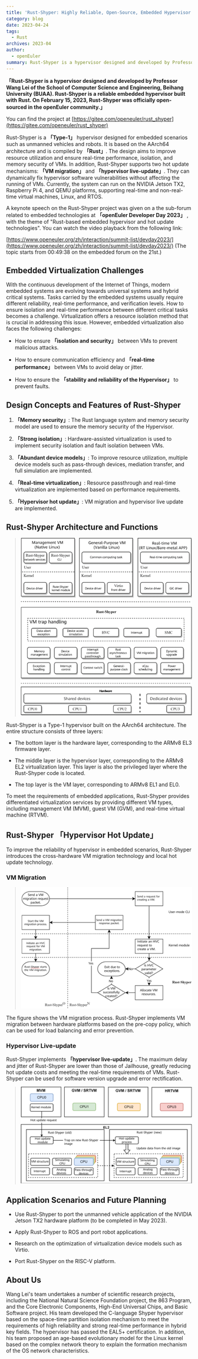 ```yaml
---
title: 'Rust-Shyper: Highly Reliable, Open-Source, Embedded Hypervisor Built with Rust'
category: blog
date: 2023-04-24
tags:
  - Rust
archives: 2023-04
author:
  - openEuler
summary: Rust-Shyper is a hypervisor designed and developed by Professor Wang Lei of the School of Computer Science and Engineering, Beihang University (BUAA). Rust-Shyper is a reliable embedded hypervisor built with Rust.
---
```


**「Rust-Shyper is a hypervisor designed and developed by Professor Wang Lei of the School of Computer Science and Engineering, Beihang University (BUAA). Rust-Shyper is a reliable embedded hypervisor built with Rust. On February 15, 2023, Rust-Shyper was officially open-sourced in the openEuler community.」**

You can find the project at [https://gitee.com/openeuler/rust_shyper](https://gitee.com/openeuler/rust_shyper)

Rust-Shyper is a **「Type-1」** hypervisor designed for embedded scenarios such as unmanned vehicles and robots. It is based on the AArch64 architecture and is compiled by **「Rust」**.  The design aims to improve resource utilization and ensure real-time performance, isolation, and memory security of VMs.  In addition, Rust-Shyper supports two hot update mechanisms: **「VM migration」** and **「hypervisor live-update」**. They can dynamically fix hypervisor software vulnerabilities without affecting the running of VMs. Currently, the system can run on the NVIDIA Jetson TX2, Raspberry Pi 4, and QEMU platforms, supporting real-time and non-real-time virtual machines, Linux, and RTOS.  

A keynote speech on the Rust-Shyper project was given on a the sub-forum related to embedded technologies at **「openEuler Developer Day 2023」** , with the theme of "Rust-based embedded hypervisor and hot update technologies". You can watch the video playback from the following link:  

[https://www.openeuler.org/zh/interaction/summit-list/devday2023/](https://www.openeuler.org/zh/interaction/summit-list/devday2023/)  (The topic starts from 00:49:38 on the embedded forum on the 21st.)  

## Embedded Virtualization Challenges

With the continuous development of the Internet of Things, modern embedded systems are evolving towards universal systems and hybrid critical systems. Tasks carried by the embedded systems usually require different reliability, real-time performance, and verification levels. How to ensure isolation and real-time performance between different critical tasks becomes a challenge. Virtualization offers a resource isolation method that is crucial in addressing this issue. However, embedded virtualization also faces the following challenges:  

-   How to ensure **「isolation and security」** between VMs to prevent malicious attacks.

-   How to ensure communication efficiency and **「real-time performance」** between VMs to avoid delay or jitter.

-   How to ensure the **「stability and reliability of the Hypervisor」** to prevent faults.

## Design Concepts and Features of Rust-Shyper

1.  **「Memory security」**: The Rust language system and memory security model are used to ensure the memory security of the Hypervisor.  
    
2.  **「Strong isolation」**: Hardware-assisted virtualization is used to implement security isolation and fault isolation between VMs.

3.  **「Abundant device models」**: To improve resource utilization, multiple device models such as pass-through devices, mediation transfer, and full simulation are implemented.

4.  **「Real-time virtualization」**: Resource passthrough and real-time virtualization are implemented based on performance requirements.

5.  **「Hypervisor hot update」**: VM migration and hypervisor live update are implemented.

## Rust-Shyper Architecture and Functions

>![](./media/image1.png)

Rust-Shyper is a Type-1 hypervisor built on the AArch64 architecture. The entire structure consists of three layers:  

-   The bottom layer is the hardware layer, corresponding to the ARMv8 EL3 firmware layer.

-   The middle layer is the hypervisor layer, corresponding to the ARMv8 EL2 virtualization layer. This layer is also the privileged layer where the Rust-Shyper code is located.
    
-   The top layer is the VM layer, corresponding to ARMv8 EL1 and EL0.

To meet the requirements of embedded applications, Rust-Shyper provides differentiated virtualization services by providing different VM types, including management VM (MVM), guest VM (GVM), and real-time virtual machine (RTVM).  

## Rust-Shyper **「Hypervisor Hot Update」**

To improve the reliability of hypervisor in embedded scenarios, Rust-Shyper introduces the cross-hardware VM migration technology and local hot update technology.  

### VM Migration

>![](./media/image2.png)

The figure shows the VM migration process. Rust-Shyper implements VM migration between hardware platforms based on the pre-copy policy, which can be used for load balancing and error prevention.  

### Hypervisor Live-update

Rust-Shyper implements **「hypervisor live-update」**. The maximum delay and jitter of Rust-Shyper are lower than those of Jailhouse, greatly reducing hot update costs and meeting the real-time requirements of VMs. Rust-Shyper can be used for software version upgrade and error rectification.  

>![](./media/image3.png)

## Application Scenarios and Future Planning

-   Use Rust-Shyper to port the unmanned vehicle application of the NVIDIA Jetson TX2 hardware platform  (to be completed in May 2023).  
    
-   Apply Rust-Shyper to ROS and port robot applications.  
 
-   Research on the optimization of virtualization device models such as Virtio.  

-   Port Rust-Shyper on the RISC-V platform.  

## About Us

Wang Lei's team undertakes a number of scientific research projects, including the National Natural Science Foundation project, the 863 Program, and the Core Electronic Components, High-End Universal Chips, and Basic Software project. His team developed the C-language Shyper hypervisor based on the space-time partition isolation mechanism to meet the requirements of high reliability and strong real-time performance in hybrid key fields. The hypervisor has passed the EAL5+ certification. In addition, his team proposed an age-based evolutionary model for the Linux kernel based on the complex network theory to explain the formation mechanism of the OS network characteristics.